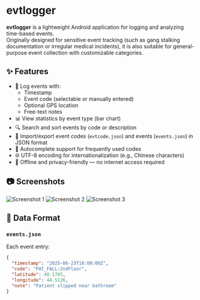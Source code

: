 # evtlogger

**evtlogger** is a lightweight Android application for logging and analyzing time-based events.  
Originally designed for sensitive event tracking (such as gang stalking documentation or irregular medical incidents), it is also suitable for general-purpose event collection with customizable categories.

## ✨ Features

- 📝 Log events with:
  - Timestamp
  - Event code (selectable or manually entered)
  - Optional GPS location
  - Free-text notes
- 📊 View statistics by event type (bar chart)
- 🔍 Search and sort events by code or description
- 🔁 Import/export event codes (`evtcode.json`) and events (`events.json`) in JSON format
- 🧠 Autocomplete support for frequently used codes
- 🌐 UTF-8 encoding for internationalization (e.g., Chinese characters)
- 🧩 Offline and privacy-friendly — no internet access required

## 📷 Screenshots

![Screenshot 1](images/EvtLogger1.jpg)
![Screenshot 2](images/EvtLogger2.jpg)
![Screenshot 3](images/EvtLogger3.jpg)

## 📂 Data Format

### `events.json`
Each event entry:
```json
{
  "timestamp": "2025-06-23T10:00:00Z",
  "code": "PAT_FALL:2ndFloor",
  "latitude": 40.1785,
  "longitude": 44.5126,
  "note": "Patient slipped near bathroom"
}
